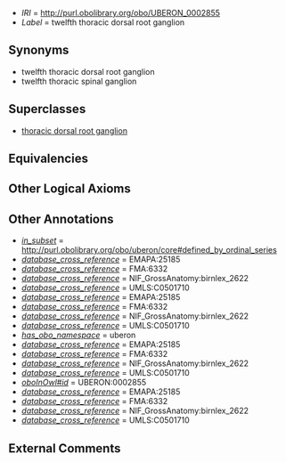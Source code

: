  * *IRI* = http://purl.obolibrary.org/obo/UBERON_0002855
 * *Label* = twelfth thoracic dorsal root ganglion

## Synonyms

 * twelfth thoracic dorsal root ganglion
 * twelfth thoracic spinal ganglion

## Superclasses

 * [thoracic dorsal root ganglion](../../UBERON/35/UBERON_0002835.md)

## Equivalencies


## Other Logical Axioms


## Other Annotations

 * *[in_subset](../../et/oboInOwl#inSubset.md)* = http://purl.obolibrary.org/obo/uberon/core#defined_by_ordinal_series
 * *[database_cross_reference](../../ef/oboInOwl#hasDbXref.md)* = EMAPA:25185
 * *[database_cross_reference](../../ef/oboInOwl#hasDbXref.md)* = FMA:6332
 * *[database_cross_reference](../../ef/oboInOwl#hasDbXref.md)* = NIF_GrossAnatomy:birnlex_2622
 * *[database_cross_reference](../../ef/oboInOwl#hasDbXref.md)* = UMLS:C0501710
 * *[database_cross_reference](../../ef/oboInOwl#hasDbXref.md)* = EMAPA:25185
 * *[database_cross_reference](../../ef/oboInOwl#hasDbXref.md)* = FMA:6332
 * *[database_cross_reference](../../ef/oboInOwl#hasDbXref.md)* = NIF_GrossAnatomy:birnlex_2622
 * *[database_cross_reference](../../ef/oboInOwl#hasDbXref.md)* = UMLS:C0501710
 * *[has_obo_namespace](../../ce/oboInOwl#hasOBONamespace.md)* = uberon
 * *[database_cross_reference](../../ef/oboInOwl#hasDbXref.md)* = EMAPA:25185
 * *[database_cross_reference](../../ef/oboInOwl#hasDbXref.md)* = FMA:6332
 * *[database_cross_reference](../../ef/oboInOwl#hasDbXref.md)* = NIF_GrossAnatomy:birnlex_2622
 * *[database_cross_reference](../../ef/oboInOwl#hasDbXref.md)* = UMLS:C0501710
 * *[oboInOwl#id](../../id/oboInOwl#id.md)* = UBERON:0002855
 * *[database_cross_reference](../../ef/oboInOwl#hasDbXref.md)* = EMAPA:25185
 * *[database_cross_reference](../../ef/oboInOwl#hasDbXref.md)* = FMA:6332
 * *[database_cross_reference](../../ef/oboInOwl#hasDbXref.md)* = NIF_GrossAnatomy:birnlex_2622
 * *[database_cross_reference](../../ef/oboInOwl#hasDbXref.md)* = UMLS:C0501710

## External Comments

